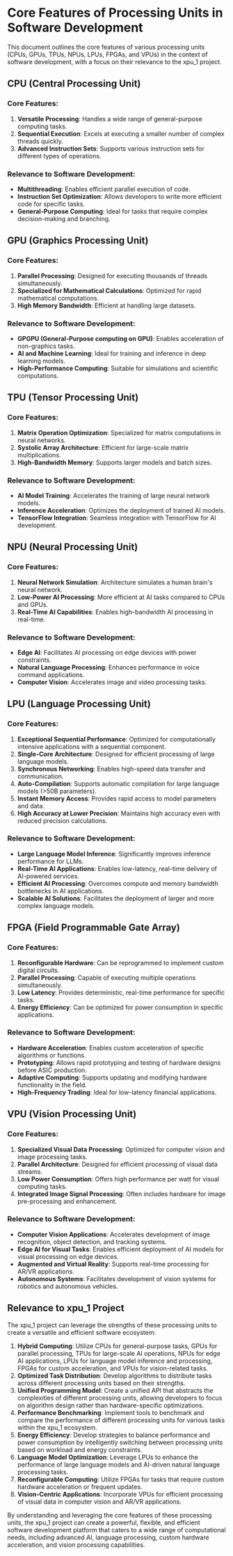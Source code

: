 # Core Features of Processing Units in Software Development

This document outlines the core features of various processing units (CPUs, GPUs, TPUs, NPUs, LPUs, FPGAs, and VPUs) in the context of software development, with a focus on their relevance to the xpu_1 project.

## CPU (Central Processing Unit)

### Core Features:
1. **Versatile Processing**: Handles a wide range of general-purpose computing tasks.
2. **Sequential Execution**: Excels at executing a smaller number of complex threads quickly.
3. **Advanced Instruction Sets**: Supports various instruction sets for different types of operations.

### Relevance to Software Development:
- **Multithreading**: Enables efficient parallel execution of code.
- **Instruction Set Optimization**: Allows developers to write more efficient code for specific tasks.
- **General-Purpose Computing**: Ideal for tasks that require complex decision-making and branching.

## GPU (Graphics Processing Unit)

### Core Features:
1. **Parallel Processing**: Designed for executing thousands of threads simultaneously.
2. **Specialized for Mathematical Calculations**: Optimized for rapid mathematical computations.
3. **High Memory Bandwidth**: Efficient at handling large datasets.

### Relevance to Software Development:
- **GPGPU (General-Purpose computing on GPU)**: Enables acceleration of non-graphics tasks.
- **AI and Machine Learning**: Ideal for training and inference in deep learning models.
- **High-Performance Computing**: Suitable for simulations and scientific computations.

## TPU (Tensor Processing Unit)

### Core Features:
1. **Matrix Operation Optimization**: Specialized for matrix computations in neural networks.
2. **Systolic Array Architecture**: Efficient for large-scale matrix multiplications.
3. **High-Bandwidth Memory**: Supports larger models and batch sizes.

### Relevance to Software Development:
- **AI Model Training**: Accelerates the training of large neural network models.
- **Inference Acceleration**: Optimizes the deployment of trained AI models.
- **TensorFlow Integration**: Seamless integration with TensorFlow for AI development.

## NPU (Neural Processing Unit)

### Core Features:
1. **Neural Network Simulation**: Architecture simulates a human brain's neural network.
2. **Low-Power AI Processing**: More efficient at AI tasks compared to CPUs and GPUs.
3. **Real-Time AI Capabilities**: Enables high-bandwidth AI processing in real-time.

### Relevance to Software Development:
- **Edge AI**: Facilitates AI processing on edge devices with power constraints.
- **Natural Language Processing**: Enhances performance in voice command applications.
- **Computer Vision**: Accelerates image and video processing tasks.

## LPU (Language Processing Unit)

### Core Features:
1. **Exceptional Sequential Performance**: Optimized for computationally intensive applications with a sequential component.
2. **Single-Core Architecture**: Designed for efficient processing of large language models.
3. **Synchronous Networking**: Enables high-speed data transfer and communication.
4. **Auto-Compilation**: Supports automatic compilation for large language models (>50B parameters).
5. **Instant Memory Access**: Provides rapid access to model parameters and data.
6. **High Accuracy at Lower Precision**: Maintains high accuracy even with reduced precision calculations.

### Relevance to Software Development:
- **Large Language Model Inference**: Significantly improves inference performance for LLMs.
- **Real-Time AI Applications**: Enables low-latency, real-time delivery of AI-powered services.
- **Efficient AI Processing**: Overcomes compute and memory bandwidth bottlenecks in AI applications.
- **Scalable AI Solutions**: Facilitates the deployment of larger and more complex language models.

## FPGA (Field Programmable Gate Array)

### Core Features:
1. **Reconfigurable Hardware**: Can be reprogrammed to implement custom digital circuits.
2. **Parallel Processing**: Capable of executing multiple operations simultaneously.
3. **Low Latency**: Provides deterministic, real-time performance for specific tasks.
4. **Energy Efficiency**: Can be optimized for power consumption in specific applications.

### Relevance to Software Development:
- **Hardware Acceleration**: Enables custom acceleration of specific algorithms or functions.
- **Prototyping**: Allows rapid prototyping and testing of hardware designs before ASIC production.
- **Adaptive Computing**: Supports updating and modifying hardware functionality in the field.
- **High-Frequency Trading**: Ideal for low-latency financial applications.

## VPU (Vision Processing Unit)

### Core Features:
1. **Specialized Visual Data Processing**: Optimized for computer vision and image processing tasks.
2. **Parallel Architecture**: Designed for efficient processing of visual data streams.
3. **Low Power Consumption**: Offers high performance per watt for visual computing tasks.
4. **Integrated Image Signal Processing**: Often includes hardware for image pre-processing and enhancement.

### Relevance to Software Development:
- **Computer Vision Applications**: Accelerates development of image recognition, object detection, and tracking systems.
- **Edge AI for Visual Tasks**: Enables efficient deployment of AI models for visual processing on edge devices.
- **Augmented and Virtual Reality**: Supports real-time processing for AR/VR applications.
- **Autonomous Systems**: Facilitates development of vision systems for robotics and autonomous vehicles.

## Relevance to xpu_1 Project

The xpu_1 project can leverage the strengths of these processing units to create a versatile and efficient software ecosystem:

1. **Hybrid Computing**: Utilize CPUs for general-purpose tasks, GPUs for parallel processing, TPUs for large-scale AI operations, NPUs for edge AI applications, LPUs for language model inference and processing, FPGAs for custom acceleration, and VPUs for vision-related tasks.
2. **Optimized Task Distribution**: Develop algorithms to distribute tasks across different processing units based on their strengths.
3. **Unified Programming Model**: Create a unified API that abstracts the complexities of different processing units, allowing developers to focus on algorithm design rather than hardware-specific optimizations.
4. **Performance Benchmarking**: Implement tools to benchmark and compare the performance of different processing units for various tasks within the xpu_1 ecosystem.
5. **Energy Efficiency**: Develop strategies to balance performance and power consumption by intelligently switching between processing units based on workload and energy constraints.
6. **Language Model Optimization**: Leverage LPUs to enhance the performance of large language models and AI-driven natural language processing tasks.
7. **Reconfigurable Computing**: Utilize FPGAs for tasks that require custom hardware acceleration or frequent updates.
8. **Vision-Centric Applications**: Incorporate VPUs for efficient processing of visual data in computer vision and AR/VR applications.

By understanding and leveraging the core features of these processing units, the xpu_1 project can create a powerful, flexible, and efficient software development platform that caters to a wide range of computational needs, including advanced AI, language processing, custom hardware acceleration, and vision processing capabilities.
